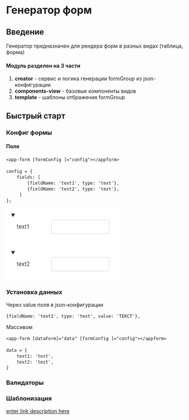 # Генератор форм

## Введение

Генератор предназначен для рендера форм в разных видах (таблица, форма)
#### Модуль разделен на 3 части

 1. **creator** -  сервис и логика генерации formGroup из json-конфигурации 
 2. **components-view** - базовые компоненты видов
 3. **template** - шаблоны отбражения formGroup

## Быстрый старт
### Конфиг формы
#### Поля
  

	<app-form [formConfig ]="config"></appform>
	
    config = {
        fields: [
	        {fieldName: 'text1', type: 'text'},  
            {fieldName: 'text2', type: 'text'},
		 ]
	};

![Example](img/config.PNG)

### Установка данных

Через  value поля в json-конфигурации

    {fieldName: 'text1', type: 'text', value: 'ТЕКСТ'}, 

Массивом

	<app-form [dataForm]="data" [formConfig ]="config"></appform>
	
    data = {
    	text1: 'test',
    	text2: 'test',
    }

### Валидаторы
### Шаблонизация
[enter link description here](../creator/validators.ts)


